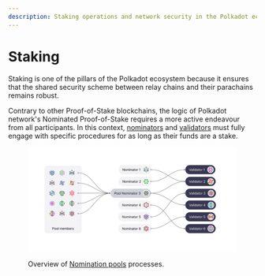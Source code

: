 ```yaml
---
description: Staking operations and network security in the Polkadot ecosystem.
---
```


# Staking

Staking is one of the pillars of the Polkadot ecosystem because it ensures that the shared security scheme between relay chains and their parachains remains robust.&#x20;

Contrary to other Proof-of-Stake blockchains, the logic of Polkadot network's Nominated Proof-of-Stake requires a more active endeavour from all participants. In this context, [nominators](nominating.md) and [validators](nominating-1.md) must fully engage with specific procedures for as long as their funds are a stake.

<figure><img src="../../../.gitbook/assets/O_SNPools (2).png" alt="A screenshot of nomination pools processes for the Polkadot and Kusama Relay chains."><figcaption><p>Overview of <a href="https://polkadot.network/blog/nomination-pools-are-live-stake-natively-with-just-1-dot/">Nomination pools</a> processes.</p></figcaption></figure>

